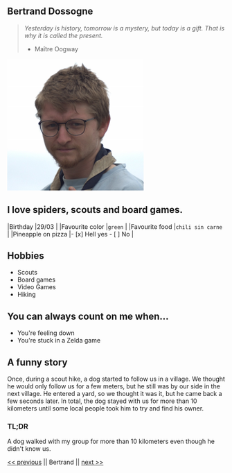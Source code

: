 ## Bertrand Dossogne

> *Yesterday is history, tomorrow is a mystery, but today is a gift. That is why it is called the present.*
> - Maître Oogway

![photo](portrait.png)

## I love spiders, scouts and board games.

|Birthday           |29/03                      |
|Favourite color    |`green`                    |
|Favourite food     |`chili sin carne`          |
|Pineapple on pizza |- [x] Hell yes - [ ] No    |


## Hobbies

* Scouts
* Board games
* Video Games
* Hiking

## You can always count on me when…

* You're feeling down
* You're stuck in a Zelda game

## A funny story

Once, during a scout hike, a dog started to follow us in a village. We thought he would only follow us for a few meters, but he still was by our side in the next village. He entered a yard, so we thought it was it, but he came back a few seconds later. In total, the dog stayed with us for more than 10 kilometers until some local people took him to try and find his owner.

### TL;DR

A dog walked with my group for more than 10 kilometers even though he didn't know us.

[<< previous](https://github.com/bastlaf/markdown-challenge/blob/main/README.md) || Bertrand || [next >>]()
